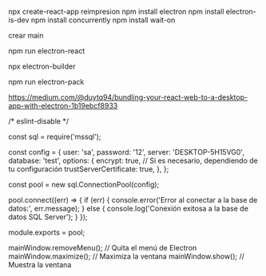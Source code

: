 npx create-react-app reimpresion
npm install electron
npm install electron-is-dev
npm install concurrently
npm install wait-on

crear main

npm run electron-react

npx electron-builder

npm run electron-pack

https://medium.com/@duytq94/bundling-your-react-web-to-a-desktop-app-with-electron-1b19ebcf8933



/* eslint-disable */

const sql = require('mssql');

const config = {
  user: 'sa',
  password: '12',
  server: 'DESKTOP-5H15VG0',
  database: 'test',
  options: {
    encrypt: true, // Si es necesario, dependiendo de tu configuración
    trustServerCertificate: true,
  },
};

const pool = new sql.ConnectionPool(config);

pool.connect((err) => {
  if (err) {
    console.error('Error al conectar a la base de datos:', err.message);
  } else {
    console.log('Conexión exitosa a la base de datos SQL Server');
  }
});

module.exports = pool;




mainWindow.removeMenu(); // Quita el menú de Electron
  mainWindow.maximize(); // Maximiza la ventana
  mainWindow.show(); // Muestra la ventana
